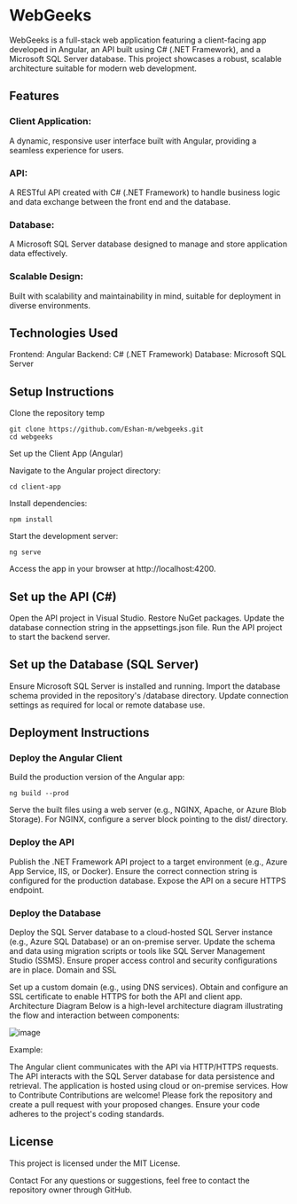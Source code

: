   # WebGeeks

WebGeeks is a full-stack web application featuring a client-facing app developed in Angular, an API built using C# (.NET Framework), and a Microsoft SQL Server database. This project showcases a robust, scalable architecture suitable for modern web development.

## Features
### Client Application:
A dynamic, responsive user interface built with Angular, providing a seamless experience for users.
### API:
A RESTful API created with C# (.NET Framework) to handle business logic and data exchange between the front end and the database.
### Database:
A Microsoft SQL Server database designed to manage and store application data effectively.
### Scalable Design:
Built with scalability and maintainability in mind, suitable for deployment in diverse environments.
## Technologies Used
Frontend: Angular
Backend: C# (.NET Framework)
Database: Microsoft SQL Server

## Setup Instructions
Clone the repository temp
```
git clone https://github.com/Eshan-m/webgeeks.git  
cd webgeeks
```
Set up the Client App (Angular)

Navigate to the Angular project directory:
```
cd client-app  
```
Install dependencies:
```
npm install  
```
Start the development server:
```
ng serve 
``` 
Access the app in your browser at http://localhost:4200.

## Set up the API (C#)

Open the API project in Visual Studio.
Restore NuGet packages.
Update the database connection string in the appsettings.json file.
Run the API project to start the backend server.

## Set up the Database (SQL Server)

Ensure Microsoft SQL Server is installed and running.
Import the database schema provided in the repository's /database directory.
Update connection settings as required for local or remote database use.

## Deployment Instructions
### Deploy the Angular Client

Build the production version of the Angular app:
```
ng build --prod  
```
Serve the built files using a web server (e.g., NGINX, Apache, or Azure Blob Storage).
For NGINX, configure a server block pointing to the dist/ directory.

### Deploy the API

Publish the .NET Framework API project to a target environment (e.g., Azure App Service, IIS, or Docker).
Ensure the correct connection string is configured for the production database.
Expose the API on a secure HTTPS endpoint.

### Deploy the Database
  
Deploy the SQL Server database to a cloud-hosted SQL Server instance (e.g., Azure SQL Database) or an on-premise server.
Update the schema and data using migration scripts or tools like SQL Server Management Studio (SSMS).
Ensure proper access control and security configurations are in place.
Domain and SSL

Set up a custom domain (e.g., using DNS services).
Obtain and configure an SSL certificate to enable HTTPS for both the API and client app.
Architecture Diagram
Below is a high-level architecture diagram illustrating the flow and interaction between components:

![image](https://github.com/user-attachments/assets/ae1d004a-6199-4b8f-b832-1a9cc2ae2dfa)


Example:

The Angular client communicates with the API via HTTP/HTTPS requests.
The API interacts with the SQL Server database for data persistence and retrieval.
The application is hosted using cloud or on-premise services.
How to Contribute
Contributions are welcome! Please fork the repository and create a pull request with your proposed changes. Ensure your code adheres to the project's coding standards.

## License

This project is licensed under the MIT License.

Contact
For any questions or suggestions, feel free to contact the repository owner through GitHub.
